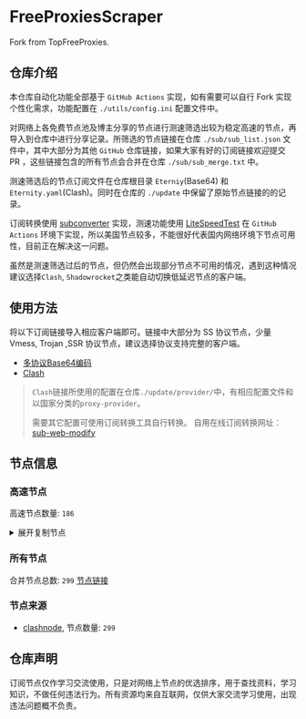 # FreeProxiesScraper

Fork from TopFreeProxies.

## 仓库介绍
本仓库自动化功能全部基于 `GitHub Actions` 实现，如有需要可以自行 Fork 实现个性化需求，功能配置在 `./utils/config.ini` 配置文件中。

对网络上各免费节点池及博主分享的节点进行测速筛选出较为稳定高速的节点，再导入到仓库中进行分享记录。所筛选的节点链接在仓库 `./sub/sub_list.json` 文件中，其中大部分为其他 `GitHub` 仓库链接，如果大家有好的订阅链接欢迎提交 PR ，这些链接包含的所有节点会合并在仓库 `./sub/sub_merge.txt` 中。

测速筛选后的节点订阅文件在仓库根目录 `Eterniy`(Base64) 和 `Eternity.yaml`(Clash)。同时在仓库的 `./update` 中保留了原始节点链接的的记录。

订阅转换使用 [subconverter](https://github.com/tindy2013/subconverter) 实现，测速功能使用 [LiteSpeedTest](https://github.com/xxf098/LiteSpeedTest) 在 `GitHub Actions` 环境下实现，所以美国节点较多，不能很好代表国内网络环境下节点可用性，目前正在解决这一问题。

虽然是测速筛选过后的节点，但仍然会出现部分节点不可用的情况，遇到这种情况建议选择`Clash`, `Shadowrocket`之类能自动切换低延迟节点的客户端。

## 使用方法
将以下订阅链接导入相应客户端即可。链接中大部分为 SS 协议节点，少量 Vmess, Trojan ,SSR 协议节点，建议选择协议支持完整的客户端。

- [多协议Base64编码](https://raw.githubusercontent.com/caijh/FreeProxiesScraper/master/Eternity)
- [Clash](https://raw.githubusercontent.com/caijh/FreeProxiesScraper/master/Eternity.yaml)

>`Clash`链接所使用的配置在仓库`./update/provider/`中，有相应配置文件和以国家分类的`proxy-provider`。
>
>需要其它配置可使用订阅转换工具自行转换。
>自用在线订阅转换网址：[sub-web-modify](https://sub.v1.mk/)

## 节点信息
### 高速节点
高速节点数量: `186`
<details>
  <summary>展开复制节点</summary>

    vmess://eyJ2IjoiMiIsInBzIjoiMDQtMDAwLUpQIiwiYWRkIjoianAtMS5hbmV3c3RhcnQuY3lvdSIsInBvcnQiOiI1MDYxIiwidHlwZSI6Im5vbmUiLCJpZCI6IjkwYTkzZGZlLTY1YjEtM2Q4OC05NWRjLTE0N2ZkOTQ3MzEyOSIsImFpZCI6IjAiLCJuZXQiOiJ3cyIsInBhdGgiOiIvIiwiaG9zdCI6ImpwLTEuYW5ld3N0YXJ0LmN5b3UiLCJ0bHMiOiJ0bHMifQ==
    vmess://eyJ2IjoiMiIsInBzIjoiMDQtMDAzLU5PV0hFUkUiLCJhZGQiOiJ1czYtMS5hbmV3c3RhcnQuY3lvdSIsInBvcnQiOiI1MDYxIiwidHlwZSI6Im5vbmUiLCJpZCI6IjkwYTkzZGZlLTY1YjEtM2Q4OC05NWRjLTE0N2ZkOTQ3MzEyOSIsImFpZCI6IjAiLCJuZXQiOiJ3cyIsInBhdGgiOiIvIiwiaG9zdCI6InVzNi0xLmFuZXdzdGFydC5jeW91IiwidGxzIjoidGxzIn0=
    vmess://eyJ2IjoiMiIsInBzIjoiMDQtMDA0LVJFTEFZIiwiYWRkIjoiczQuZGItbGluazAxLnRvcCIsInBvcnQiOiI4MCIsInR5cGUiOiJub25lIiwiaWQiOiIxYmNkMmMyOC1hNDA5LTMzYTktOWViOC1hM2NhYWQzN2U2MTkiLCJhaWQiOiIwIiwibmV0Ijoid3MiLCJwYXRoIjoiL2RhYmFpLmluMTA0LjE5LjE4OC4xNDMiLCJob3N0IjoiczQuZGItbGluazAxLnRvcCIsInRscyI6IiJ9
    vmess://eyJ2IjoiMiIsInBzIjoiMDQtMDA1LVJFTEFZIiwiYWRkIjoiczUuZGItbGluazAxLnRvcCIsInBvcnQiOiI4MDgwIiwidHlwZSI6Im5vbmUiLCJpZCI6IjFiY2QyYzI4LWE0MDktMzNhOS05ZWI4LWEzY2FhZDM3ZTYxOSIsImFpZCI6IjAiLCJuZXQiOiJ3cyIsInBhdGgiOiIvZGFiYWkuaW4xNzIuNjQuNS4xNzgiLCJob3N0IjoiczUuZGItbGluazAxLnRvcCIsInRscyI6IiJ9
    vmess://eyJ2IjoiMiIsInBzIjoiMDQtMDA2LVJFTEFZIiwiYWRkIjoiczIuZGItbGluazAxLnRvcCIsInBvcnQiOiIyMDg2IiwidHlwZSI6Im5vbmUiLCJpZCI6IjFiY2QyYzI4LWE0MDktMzNhOS05ZWI4LWEzY2FhZDM3ZTYxOSIsImFpZCI6IjAiLCJuZXQiOiJ3cyIsInBhdGgiOiIvZGFiYWkuaW4xNzIuNjcuODMuMTk4IiwiaG9zdCI6InMyLmRiLWxpbmswMS50b3AiLCJ0bHMiOiIifQ==
    vmess://eyJ2IjoiMiIsInBzIjoiMDQtMDA3LVJFTEFZIiwiYWRkIjoiczUuZGItbGluazAxLnRvcCIsInBvcnQiOiI4MCIsInR5cGUiOiJub25lIiwiaWQiOiIxYmNkMmMyOC1hNDA5LTMzYTktOWViOC1hM2NhYWQzN2U2MTkiLCJhaWQiOiIwIiwibmV0Ijoid3MiLCJwYXRoIjoiL2RhYmFpLmluMTA0LjE5LjE0OC4xNzUiLCJob3N0IjoiczUuZGItbGluazAxLnRvcCIsInRscyI6IiJ9
    vmess://eyJ2IjoiMiIsInBzIjoiMDQtMDA4LVJFTEFZIiwiYWRkIjoiczUuZGItbGluazAxLnRvcCIsInBvcnQiOiIyMDk1IiwidHlwZSI6Im5vbmUiLCJpZCI6IjFiY2QyYzI4LWE0MDktMzNhOS05ZWI4LWEzY2FhZDM3ZTYxOSIsImFpZCI6IjAiLCJuZXQiOiJ3cyIsInBhdGgiOiIvZGFiYWkuaW4xMDQuMjQuMzguOTYiLCJob3N0IjoiczUuZGItbGluazAxLnRvcCIsInRscyI6IiJ9
    vmess://eyJ2IjoiMiIsInBzIjoiMDQtMDA5LVJFTEFZIiwiYWRkIjoiczEuY24tZGIudG9wIiwicG9ydCI6Ijg4ODAiLCJ0eXBlIjoibm9uZSIsImlkIjoiMWJjZDJjMjgtYTQwOS0zM2E5LTllYjgtYTNjYWFkMzdlNjE5IiwiYWlkIjoiMCIsIm5ldCI6IndzIiwicGF0aCI6Ii9kYWJhaS5pbjE3Mi42NC42MS43NCIsImhvc3QiOiJzMS5jbi1kYi50b3AiLCJ0bHMiOiIifQ==
    trojan://5387fe6b-a5aa-346b-8518-090ffbc697e8@43.100.9.65:447?allowInsecure=1&sni=upos-hz-mirrorakam.akamaized.net#04-109-CN
    trojan://5387fe6b-a5aa-346b-8518-090ffbc697e8@183.236.51.154:56323?allowInsecure=1&sni=fastly.cdn.steampipe.steamcontent.com#04-110-CN
    trojan://5387fe6b-a5aa-346b-8518-090ffbc697e8@183.236.51.154:56432?allowInsecure=1&sni=steampipe-kr.akamaized.net#04-111-CN
    trojan://5387fe6b-a5aa-346b-8518-090ffbc697e8@47.245.40.60:28474?allowInsecure=1&sni=fastly.cdn.steampipe.steamcontent.com#04-112-JP
    trojan://5387fe6b-a5aa-346b-8518-090ffbc697e8@47.245.31.103:28467?allowInsecure=1&sni=edge.steam-dns.top.comcast.net#04-113-JP
    trojan://5387fe6b-a5aa-346b-8518-090ffbc697e8@103.136.185.28:451?allowInsecure=1&sni=cloudsync-prod.s3.amazonaws.com#04-114-US
    vmess://eyJ2IjoiMiIsInBzIjoiMDQtMTE1LUNOIiwiYWRkIjoiMTIubWFtYW1hamQuc2l0ZSIsInBvcnQiOiIyMzYxMiIsInR5cGUiOiJub25lIiwiaWQiOiI3MzBlY2JlNS01NDNmLTNmNmEtYmU3OS0xZDdlZTk2YTFlODQiLCJhaWQiOiIyIiwibmV0Ijoid3MiLCJwYXRoIjoiLyIsImhvc3QiOiIxMi5tYW1hbWFqZC5zaXRlIiwidGxzIjoiIn0=
    vmess://eyJ2IjoiMiIsInBzIjoiMDQtMTE2LUNOIiwiYWRkIjoiMTcubWFtYW1hamQuc2l0ZSIsInBvcnQiOiIyMzYxNyIsInR5cGUiOiJub25lIiwiaWQiOiI3MzBlY2JlNS01NDNmLTNmNmEtYmU3OS0xZDdlZTk2YTFlODQiLCJhaWQiOiIyIiwibmV0Ijoid3MiLCJwYXRoIjoiLyIsImhvc3QiOiIxNy5tYW1hbWFqZC5zaXRlIiwidGxzIjoiIn0=
    vmess://eyJ2IjoiMiIsInBzIjoiMDQtMTE3LUNOIiwiYWRkIjoiMTEubWFtYW1hamQuc2l0ZSIsInBvcnQiOiIyMzYxMSIsInR5cGUiOiJub25lIiwiaWQiOiI3MzBlY2JlNS01NDNmLTNmNmEtYmU3OS0xZDdlZTk2YTFlODQiLCJhaWQiOiIyIiwibmV0Ijoid3MiLCJwYXRoIjoiLyIsImhvc3QiOiIxMS5tYW1hbWFqZC5zaXRlIiwidGxzIjoiIn0=
    vmess://eyJ2IjoiMiIsInBzIjoiMDQtMTE4LUNOIiwiYWRkIjoiMTkubWFtYW1hamQuc2l0ZSIsInBvcnQiOiIyMzYxOSIsInR5cGUiOiJub25lIiwiaWQiOiI3MzBlY2JlNS01NDNmLTNmNmEtYmU3OS0xZDdlZTk2YTFlODQiLCJhaWQiOiIyIiwibmV0Ijoid3MiLCJwYXRoIjoiLyIsImhvc3QiOiIxOS5tYW1hbWFqZC5zaXRlIiwidGxzIjoiIn0=
    vmess://eyJ2IjoiMiIsInBzIjoiMDQtMTE5LUNOIiwiYWRkIjoiMTYubWFtYW1hamQuc2l0ZSIsInBvcnQiOiIyMzYxNiIsInR5cGUiOiJub25lIiwiaWQiOiI3MzBlY2JlNS01NDNmLTNmNmEtYmU3OS0xZDdlZTk2YTFlODQiLCJhaWQiOiIyIiwibmV0Ijoid3MiLCJwYXRoIjoiLyIsImhvc3QiOiIxNi5tYW1hbWFqZC5zaXRlIiwidGxzIjoiIn0=
    vmess://eyJ2IjoiMiIsInBzIjoiMDQtMTIwLUNOIiwiYWRkIjoiMTgubWFtYW1hamQuc2l0ZSIsInBvcnQiOiIyMzYxOCIsInR5cGUiOiJub25lIiwiaWQiOiI3MzBlY2JlNS01NDNmLTNmNmEtYmU3OS0xZDdlZTk2YTFlODQiLCJhaWQiOiIyIiwibmV0Ijoid3MiLCJwYXRoIjoiLyIsImhvc3QiOiIxOC5tYW1hbWFqZC5zaXRlIiwidGxzIjoiIn0=
    vmess://eyJ2IjoiMiIsInBzIjoiMDQtMTIxLUNOIiwiYWRkIjoiMTUubWFtYW1hamQuc2l0ZSIsInBvcnQiOiIyMzYxNSIsInR5cGUiOiJub25lIiwiaWQiOiI3MzBlY2JlNS01NDNmLTNmNmEtYmU3OS0xZDdlZTk2YTFlODQiLCJhaWQiOiIyIiwibmV0Ijoid3MiLCJwYXRoIjoiLyIsImhvc3QiOiIxNS5tYW1hbWFqZC5zaXRlIiwidGxzIjoiIn0=
    vmess://eyJ2IjoiMiIsInBzIjoiMDQtMTIyLUNOIiwiYWRkIjoiNS5tYW1hbWFqZC5zaXRlIiwicG9ydCI6IjIzNjA1IiwidHlwZSI6Im5vbmUiLCJpZCI6IjczMGVjYmU1LTU0M2YtM2Y2YS1iZTc5LTFkN2VlOTZhMWU4NCIsImFpZCI6IjIiLCJuZXQiOiJ3cyIsInBhdGgiOiIvIiwiaG9zdCI6IjUubWFtYW1hamQuc2l0ZSIsInRscyI6IiJ9
    vmess://eyJ2IjoiMiIsInBzIjoiMDQtMTIzLUNOIiwiYWRkIjoiMTMubWFtYW1hamQuc2l0ZSIsInBvcnQiOiIyMzYxMyIsInR5cGUiOiJub25lIiwiaWQiOiI3MzBlY2JlNS01NDNmLTNmNmEtYmU3OS0xZDdlZTk2YTFlODQiLCJhaWQiOiIyIiwibmV0Ijoid3MiLCJwYXRoIjoiLyIsImhvc3QiOiIxMy5tYW1hbWFqZC5zaXRlIiwidGxzIjoiIn0=
    vmess://eyJ2IjoiMiIsInBzIjoiMDQtMTI0LUNOIiwiYWRkIjoiMTQubWFtYW1hamQuc2l0ZSIsInBvcnQiOiIyMzYxNCIsInR5cGUiOiJub25lIiwiaWQiOiI3MzBlY2JlNS01NDNmLTNmNmEtYmU3OS0xZDdlZTk2YTFlODQiLCJhaWQiOiIyIiwibmV0Ijoid3MiLCJwYXRoIjoiLyIsImhvc3QiOiIxNC5tYW1hbWFqZC5zaXRlIiwidGxzIjoiIn0=
    vmess://eyJ2IjoiMiIsInBzIjoiMDctMTMxLUNOIiwiYWRkIjoiNDcuOTIuMTUyLjE2OSIsInBvcnQiOiI1MDAwMiIsInR5cGUiOiJub25lIiwiaWQiOiI0MTgwNDhhZi1hMjkzLTRiOTktOWIwYy05OGNhMzU4MGRkMjQiLCJhaWQiOiIwIiwibmV0Ijoid3MiLCJwYXRoIjoiLyIsImhvc3QiOiIiLCJ0bHMiOiIifQ==
    ss://YWVzLTEyOC1nY206Mzk0NmZmODgtMmQ1Yy00Y2I0LWIwNmItMzM3NWQ5MGE2YTZi@mdss-tw.04z3susick.download:12032#07-132-CN
    vmess://eyJ2IjoiMiIsInBzIjoiMDctMTMzLUNOIiwiYWRkIjoiMTEyLjEzMi4yMTUuMzQiLCJwb3J0IjoiNTAwMDciLCJ0eXBlIjoibm9uZSIsImlkIjoiNDE4MDQ4YWYtYTI5My00Yjk5LTliMGMtOThjYTM1ODBkZDI0IiwiYWlkIjoiMCIsIm5ldCI6IndzIiwicGF0aCI6Ii8iLCJob3N0IjoiIiwidGxzIjoiIn0=
    vmess://eyJ2IjoiMiIsInBzIjoiMDctMTM0LUNOIiwiYWRkIjoiMTEyLjEzMi4yMTUuMTIiLCJwb3J0IjoiNTAwMDIiLCJ0eXBlIjoibm9uZSIsImlkIjoiNDE4MDQ4YWYtYTI5My00Yjk5LTliMGMtOThjYTM1ODBkZDI0IiwiYWlkIjoiMCIsIm5ldCI6IndzIiwicGF0aCI6Ii8iLCJob3N0IjoiIiwidGxzIjoiIn0=
    vmess://eyJ2IjoiMiIsInBzIjoiMDctMTM1LUNOIiwiYWRkIjoiMTgzLjIzNi41MS4zNiIsInBvcnQiOiI1OTAwMyIsInR5cGUiOiJub25lIiwiaWQiOiI0MTgwNDhhZi1hMjkzLTRiOTktOWIwYy05OGNhMzU4MGRkMjQiLCJhaWQiOiIwIiwibmV0Ijoid3MiLCJwYXRoIjoiLyIsImhvc3QiOiIiLCJ0bHMiOiIifQ==
    vmess://eyJ2IjoiMiIsInBzIjoiMDctMTM2LUNOIiwiYWRkIjoiMTIwLjIxMC4yMDUuNTkiLCJwb3J0IjoiNTAwMDIiLCJ0eXBlIjoibm9uZSIsImlkIjoiNDE4MDQ4YWYtYTI5My00Yjk5LTliMGMtOThjYTM1ODBkZDI0IiwiYWlkIjoiNjQiLCJuZXQiOiJ3cyIsInBhdGgiOiIvIiwiaG9zdCI6IiIsInRscyI6IiJ9
    vmess://eyJ2IjoiMiIsInBzIjoiMDctMTM3LUNOIiwiYWRkIjoiMTAzLjU2LjYzLjE5IiwicG9ydCI6IjgwIiwidHlwZSI6Im5vbmUiLCJpZCI6IjJjMGMxMzFiLWZmMWMtNGI3Ni1hNGIxLWI2MjNjNjNiYmIzOSIsImFpZCI6IjAiLCJuZXQiOiJ3cyIsInBhdGgiOiIvIiwiaG9zdCI6IiIsInRscyI6IiJ9
    vmess://eyJ2IjoiMiIsInBzIjoiMDctMTM4LUNOIiwiYWRkIjoiNDcuMTA0LjE4Ni4xMzMiLCJwb3J0IjoiNTAwMDIiLCJ0eXBlIjoibm9uZSIsImlkIjoiNDE4MDQ4YWYtYTI5My00Yjk5LTliMGMtOThjYTM1ODBkZDI0IiwiYWlkIjoiNjQiLCJuZXQiOiJ3cyIsInBhdGgiOiIvIiwiaG9zdCI6IiIsInRscyI6IiJ9
    vmess://eyJ2IjoiMiIsInBzIjoiMDctMTM5LUNOIiwiYWRkIjoiMTIwLjE5OC43MS4yMTYiLCJwb3J0IjoiNDYxNTkiLCJ0eXBlIjoibm9uZSIsImlkIjoiNDE4MDQ4YWYtYTI5My00Yjk5LTliMGMtOThjYTM1ODBkZDI0IiwiYWlkIjoiMCIsIm5ldCI6IndzIiwicGF0aCI6Ii8iLCJob3N0IjoiIiwidGxzIjoiIn0=
    vmess://eyJ2IjoiMiIsInBzIjoiMDctMTQwLUNOIiwiYWRkIjoiMTgzLjIzNi41MS4zOCIsInBvcnQiOiIzNjUxOSIsInR5cGUiOiJub25lIiwiaWQiOiI0MTgwNDhhZi1hMjkzLTRiOTktOWIwYy05OGNhMzU4MGRkMjQiLCJhaWQiOiIwIiwibmV0Ijoid3MiLCJwYXRoIjoiLyIsImhvc3QiOiIiLCJ0bHMiOiIifQ==
    vmess://eyJ2IjoiMiIsInBzIjoiMDctMTQxLUNOIiwiYWRkIjoiMTgzLjIzNi41MS4zOCIsInBvcnQiOiI0MTAyNCIsInR5cGUiOiJub25lIiwiaWQiOiI0MTgwNDhhZi1hMjkzLTRiOTktOWIwYy05OGNhMzU4MGRkMjQiLCJhaWQiOiIwIiwibmV0Ijoid3MiLCJwYXRoIjoiLyIsImhvc3QiOiIiLCJ0bHMiOiIifQ==
    ssr://My5saW5rLWh1Yi5jbGljazo0MDIzOTphdXRoX2FlczEyOF9tZDU6cmM0LW1kNTpwbGFpbjpSVTVhTlRKTC8_Z3JvdXA9VTFOU1VISnZkbWxrWlhJJnJlbWFya3M9TURjdE1UUXlMVU5PJm9iZnNwYXJhbT1ZMlF5WWpZNU1qa3dNaTQyTmpBeVlqZzBOak0wTmpReE1EZzFNRFl1YldsamNtOXpiMlowTG1OdmJRJnByb3RvcGFyYW09T1RJNU1ESTZjRVpYUjA5Ug
    vmess://eyJ2IjoiMiIsInBzIjoiMDctMTQzLUNOIiwiYWRkIjoiZjY0MWJiYTgtc3VwdHMwLXN2cDl0Ny0xb2lqbS5jbS5wbGViYWkubmV0IiwicG9ydCI6IjE1MjI4IiwidHlwZSI6Im5vbmUiLCJpZCI6ImJmMTQwYmMwLTNmNjgtMTFlZS05NTNhLWYyM2M5MTY0Y2E1ZCIsImFpZCI6IjAiLCJuZXQiOiJ3cyIsInBhdGgiOiIvIiwiaG9zdCI6ImY2NDFiYmE4LXN1cHRzMC1zdnA5dDctMW9pam0uY20ucGxlYmFpLm5ldCIsInRscyI6IiJ9
    vmess://eyJ2IjoiMiIsInBzIjoiMDctMTQ0LUNOIiwiYWRkIjoiNjQ1MjNmM2Utc3VrdzAwLXN2eHJ0Mi02M2JwLmMudm9sY3ppamllLmNvbSIsInBvcnQiOiI0MTM4IiwidHlwZSI6Im5vbmUiLCJpZCI6IjkyYjJhM2Q0LWYzNTMtMTFlZi1iNzE0LWYyM2M5MzEzNmNiMyIsImFpZCI6IjAiLCJuZXQiOiJ3cyIsInBhdGgiOiIvIiwiaG9zdCI6IjY0NTIzZjNlLXN1a3cwMC1zdnhydDItNjNicC5jLnZvbGN6aWppZS5jb20iLCJ0bHMiOiIifQ==
    vmess://eyJ2IjoiMiIsInBzIjoiMDctMTQ1LUNOIiwiYWRkIjoicHB5LWJvYXJkdjIuMDJpanA0dW9zMS5kb3dubG9hZCIsInBvcnQiOiIyNjA5NCIsInR5cGUiOiJub25lIiwiaWQiOiJhYTE1Yjk3YS0yNGIxLTNhMzEtODI0YS1iYzUyZjVhMTViYWMiLCJhaWQiOiIwIiwibmV0Ijoid3MiLCJwYXRoIjoiLyIsImhvc3QiOiJwcHktYm9hcmR2Mi4wMmlqcDR1b3MxLmRvd25sb2FkIiwidGxzIjoiIn0=
    ss://YWVzLTEyOC1nY206Mzk0NmZmODgtMmQ1Yy00Y2I0LWIwNmItMzM3NWQ5MGE2YTZi@mdss-other.04z3susick.download:12045#07-146-CN
    ss://YWVzLTEyOC1nY206Mzk0NmZmODgtMmQ1Yy00Y2I0LWIwNmItMzM3NWQ5MGE2YTZi@mdss-other.04z3susick.download:12042#07-147-CN
    ss://Y2hhY2hhMjAtaWV0Zi1wb2x5MTMwNTpLNTA2b25aYXk4RVZKcHFSVjRXS1FW@91.217.10.60:1090#07-148-KZ
    vmess://eyJ2IjoiMiIsInBzIjoiMDctMTQ5LUNOIiwiYWRkIjoiMTEyLjY1LjkyLjIwIiwicG9ydCI6IjQ1Mjc0IiwidHlwZSI6Im5vbmUiLCJpZCI6IjNiYjdlODI2LTZiYzgtNDNlYy1hMjJiLWM2NWQ4ZjMwYzRlNSIsImFpZCI6IjAiLCJuZXQiOiJ3cyIsInBhdGgiOiIvIiwiaG9zdCI6IiIsInRscyI6IiJ9
    ss://Y2hhY2hhMjAtaWV0Zi1wb2x5MTMwNTpYd29IZnB2dWN6ekhPa09lYkdYaVVP@87.98.242.137:49551#07-151-DE
    vmess://eyJ2IjoiMiIsInBzIjoiMDctMTUyLVNHIiwiYWRkIjoiNjIuMTQ2LjIzMi4xNTIiLCJwb3J0IjoiMzMwNjQiLCJ0eXBlIjoibm9uZSIsImlkIjoiOTQyZDU2ZTQtY2Y3Mi00YTdhLWE4N2MtZjU1NWEyNzBkNzlhIiwiYWlkIjoiMCIsIm5ldCI6IndzIiwicGF0aCI6Ii8iLCJob3N0IjoiIiwidGxzIjoiIn0=
    vmess://eyJ2IjoiMiIsInBzIjoiMDctMTUzLUNOIiwiYWRkIjoiNjQ1MjNmM2Utc3VrdzAwLXN2eHJ0Mi02M2JwLmMudm9sY3ppamllLmNvbSIsInBvcnQiOiI0MTUxIiwidHlwZSI6Im5vbmUiLCJpZCI6IjkyYjJhM2Q0LWYzNTMtMTFlZi1iNzE0LWYyM2M5MzEzNmNiMyIsImFpZCI6IjAiLCJuZXQiOiJ3cyIsInBhdGgiOiIvIiwiaG9zdCI6IjY0NTIzZjNlLXN1a3cwMC1zdnhydDItNjNicC5jLnZvbGN6aWppZS5jb20iLCJ0bHMiOiIifQ==
    trojan://d9aa8760-4945-11f0-84b7-1239d0255272@fr1.test3.net:443?allowInsecure=1&sni=www.speedtest.net#07-154-FR
    vmess://eyJ2IjoiMiIsInBzIjoiMDctMTU1LUNOIiwiYWRkIjoiMTEyLjY1LjkyLjIwIiwicG9ydCI6IjQ1MjExIiwidHlwZSI6Im5vbmUiLCJpZCI6IjNiYjdlODI2LTZiYzgtNDNlYy1hMjJiLWM2NWQ4ZjMwYzRlNSIsImFpZCI6IjAiLCJuZXQiOiJ3cyIsInBhdGgiOiIvIiwiaG9zdCI6IiIsInRscyI6IiJ9
    vmess://eyJ2IjoiMiIsInBzIjoiMDctMTU2LUNOIiwiYWRkIjoicHB5LWJvYXJkdjIuMDJpanA0dW9zMS5kb3dubG9hZCIsInBvcnQiOiIyNjE1MyIsInR5cGUiOiJub25lIiwiaWQiOiJhYTE1Yjk3YS0yNGIxLTNhMzEtODI0YS1iYzUyZjVhMTViYWMiLCJhaWQiOiIwIiwibmV0Ijoid3MiLCJwYXRoIjoiLyIsImhvc3QiOiJwcHktYm9hcmR2Mi4wMmlqcDR1b3MxLmRvd25sb2FkIiwidGxzIjoiIn0=
    vmess://eyJ2IjoiMiIsInBzIjoiMDctMTU3LVJFTEFZIiwiYWRkIjoiMTcyLjY3LjE5OS4xMDQiLCJwb3J0IjoiODAiLCJ0eXBlIjoibm9uZSIsImlkIjoiMDNlOTI5MTAtMzRiMS00MjQ1LWFjNjMtMDRhODY1ZjQzY2Q1IiwiYWlkIjoiMCIsIm5ldCI6IndzIiwicGF0aCI6Ii9OakxYcnVjeFZJY3ZwSFBoSUpvbzJ3Y0U2USIsImhvc3QiOiIiLCJ0bHMiOiIifQ==
    vmess://eyJ2IjoiMiIsInBzIjoiMDctMTU4LUNOIiwiYWRkIjoidjI5LmhlZHVpYW4ubGluayIsInBvcnQiOiIzMDgyOSIsInR5cGUiOiJub25lIiwiaWQiOiJjYmIzZjg3Ny1kMWZiLTM0NGMtODdhOS1kMTUzYmZmZDU0ODQiLCJhaWQiOiIyIiwibmV0Ijoid3MiLCJwYXRoIjoiL29vb28iLCJob3N0IjoidjI5LmhlZHVpYW4ubGluayIsInRscyI6IiJ9
    vmess://eyJ2IjoiMiIsInBzIjoiMDctMTU5LVJVIiwiYWRkIjoiNDUuMTQ3LjIwMS4yMzEiLCJwb3J0IjoiMjAwNjIiLCJ0eXBlIjoibm9uZSIsImlkIjoiZTFkY2ExMzAtZDc0ZS00N2ZhLTgyZDYtNGMzNzczZTZmODEzIiwiYWlkIjoiMCIsIm5ldCI6IndzIiwicGF0aCI6Ii8iLCJob3N0IjoiIiwidGxzIjoiIn0=
    vmess://eyJ2IjoiMiIsInBzIjoiMDctMTYwLUNOIiwiYWRkIjoiMTExLjI2LjEwOS43OSIsInBvcnQiOiIzMDgyOCIsInR5cGUiOiJub25lIiwiaWQiOiJjYmIzZjg3Ny1kMWZiLTM0NGMtODdhOS1kMTUzYmZmZDU0ODQiLCJhaWQiOiIyIiwibmV0Ijoid3MiLCJwYXRoIjoiL29vb28iLCJob3N0IjoiIiwidGxzIjoiIn0=
    vmess://eyJ2IjoiMiIsInBzIjoiMDctMTYxLVJFTEFZIiwiYWRkIjoiMTQxLjEwMS4xMjEuMzQiLCJwb3J0IjoiODQ0MyIsInR5cGUiOiJub25lIiwiaWQiOiIzYmIzYzczMC1lMTA3LTQ5YzUtYTBiMi1iNTc2ZDFiMjZhNWUiLCJhaWQiOiIwIiwibmV0Ijoid3MiLCJwYXRoIjoiLyIsImhvc3QiOiIiLCJ0bHMiOiJ0bHMifQ==
    ss://YWVzLTEyOC1nY206Mzk0NmZmODgtMmQ1Yy00Y2I0LWIwNmItMzM3NWQ5MGE2YTZi@mdss-us.04z3susick.download:12027#07-162-CN
    trojan://d6b8011a-c725-435a-9fec-bf6d3530392c@194.53.53.249:2083?allowInsecure=1&ws=1&wspath=%2525252F#07-163-RELAY
    vmess://eyJ2IjoiMiIsInBzIjoiMDctMTY0LUZJIiwiYWRkIjoiMzcuMjcuMjEzLjk3IiwicG9ydCI6IjI0NzE1IiwidHlwZSI6Im5vbmUiLCJpZCI6IjAzZmUzZjIxLTE3N2YtNDQ4Yy1iNGNmLWI2YjkxNTU1NjNhNCIsImFpZCI6IjAiLCJuZXQiOiJ3cyIsInBhdGgiOiIvIiwiaG9zdCI6IiIsInRscyI6IiJ9
    vmess://eyJ2IjoiMiIsInBzIjoiMDctMTY1LUNOIiwiYWRkIjoidjM2LmhlZHVpYW4ubGluayIsInBvcnQiOiIzMDgzNiIsInR5cGUiOiJub25lIiwiaWQiOiJjYmIzZjg3Ny1kMWZiLTM0NGMtODdhOS1kMTUzYmZmZDU0ODQiLCJhaWQiOiIyIiwibmV0Ijoid3MiLCJwYXRoIjoiL29vb28iLCJob3N0IjoidjM2LmhlZHVpYW4ubGluayIsInRscyI6IiJ9
    trojan://5d59a6f0-48a1-11f0-94a7-1239d0255272@uk1.test3.net:443?allowInsecure=1#07-166-GB
    trojan://6c8f2de0-48a2-11f0-bdd4-1239d0255272@uk1.test3.net:443?allowInsecure=1#07-167-GB
    trojan://2543a880-48a1-11f0-8578-1239d0255272@uk1.test3.net:443?allowInsecure=1#07-168-GB
    trojan://970ec930-48a2-11f0-a318-1239d0255272@uk1.test3.net:443?allowInsecure=1#07-169-GB
    trojan://a7c7bbf0-48a1-11f0-b880-1239d0255272@uk1.test3.net:443?allowInsecure=1#07-170-GB
    trojan://34876650-48a2-11f0-8fd6-1239d0255272@51.38.65.155:443?allowInsecure=1&sni=uk1.test3.net#07-171-GB
    vmess://eyJ2IjoiMiIsInBzIjoiMDctMTcyLUNOIiwiYWRkIjoidjMwLmhlZHVpYW4ubGluayIsInBvcnQiOiIzMDgzMCIsInR5cGUiOiJub25lIiwiaWQiOiJjYmIzZjg3Ny1kMWZiLTM0NGMtODdhOS1kMTUzYmZmZDU0ODQiLCJhaWQiOiIyIiwibmV0Ijoid3MiLCJwYXRoIjoiL29vb28iLCJob3N0IjoidjMwLmhlZHVpYW4ubGluayIsInRscyI6IiJ9
    trojan://13253e6e-a1f7-4090-801f-a8dc2b083bef@104.21.78.206:2083?allowInsecure=1&ws=1&wspath=%2525252FtrxSsuyYmFFPA4woIq%2525252FNzguNDYuNTYuNDI%2525253D#07-173-RELAY
    trojan://13253e6e-a1f7-4090-801f-a8dc2b083bef@104.21.75.120:443?allowInsecure=1&ws=1&wspath=%2525252Ftr7PXHQRn4VPwGA2zY%2525252Fc2hpcmVuLnlhZW1pa28uZ2dmZi5uZXQ%2525253D#07-174-RELAY
    trojan://13253e6e-a1f7-4090-801f-a8dc2b083bef@104.21.95.229:2083?allowInsecure=1&ws=1&wspath=%2525252FtrYStgfIRQtOjkkxCQ%2525252FMTI5LjE1OS44NC43MQ%2525253D%2525253D#07-175-RELAY
    ss://Y2hhY2hhMjAtaWV0Zi1wb2x5MTMwNTp2MXZZM3F2ZzVUa2hLN2RGd2Y3ZlJJ@77.246.98.67:4343#07-176-NL
    ss://YWVzLTI1Ni1jZmI6ZjhmN2FDemNQS2JzRjhwMw@185.231.233.112:989#07-177-PT
    ss://YWVzLTI1Ni1jZmI6WG44aktkbURNMDBJZU8lIyQjZkpBTXRzRUFFVU9wSC9ZV1l0WXFERm5UMFNW@103.186.155.24:38388#07-178-VN
    ss://YWVzLTI1Ni1jZmI6WG44aktkbURNMDBJZU8lIyQjZkpBTXRzRUFFVU9wSC9ZV1l0WXFERm5UMFNW@103.186.155.19:38388#07-179-VN
    ss://YWVzLTI1Ni1jZmI6WG44aktkbURNMDBJZU8lIyQjZkpBTXRzRUFFVU9wSC9ZV1l0WXFERm5UMFNW@103.186.155.25:38388#07-180-VN
    ss://YWVzLTI1Ni1jZmI6WG44aktkbURNMDBJZU8lIyQjZkpBTXRzRUFFVU9wSC9ZV1l0WXFERm5UMFNW@103.186.154.27:38388#07-181-VN
    vmess://eyJ2IjoiMiIsInBzIjoiMDctMTgyLUNOIiwiYWRkIjoicHB5LWJvYXJkdjIuMDJpanA0dW9zMS5kb3dubG9hZCIsInBvcnQiOiIyNjEzOSIsInR5cGUiOiJub25lIiwiaWQiOiJhYTE1Yjk3YS0yNGIxLTNhMzEtODI0YS1iYzUyZjVhMTViYWMiLCJhaWQiOiIwIiwibmV0Ijoid3MiLCJwYXRoIjoiLyIsImhvc3QiOiJwcHktYm9hcmR2Mi4wMmlqcDR1b3MxLmRvd25sb2FkIiwidGxzIjoiIn0=
    ss://YWVzLTI1Ni1jZmI6cXdlclJFV1FAQA@221.150.109.89:11389#07-183-KR
    trojan://2b1ed981-6547-4094-998b-06a3323d6f6c@120.233.44.201:21118?allowInsecure=1&sni=k17.tudou211.com#07-185-CN
    vmess://eyJ2IjoiMiIsInBzIjoiMDgtMTg2LU5PV0hFUkUiLCJhZGQiOiJoYWEuZGFzaHVhaS5jeW91IiwicG9ydCI6IjQ1MDUyIiwidHlwZSI6Im5vbmUiLCJpZCI6IjgyNzQ2ODM2LTNiOGQtNDIxOC04ODllLTk2OWRlMDZkYzU1YSIsImFpZCI6IjAiLCJuZXQiOiJ3cyIsInBhdGgiOiIvIiwiaG9zdCI6ImhhYS5kYXNodWFpLmN5b3UiLCJ0bHMiOiIifQ==
    ss://Y2hhY2hhMjAtaWV0Zi1wb2x5MTMwNTo3NWE3Yjk4YS01ODEwLTQ2ZGItYTgwNC02YWQ3ZWM2YmViYWU@gz.pddwdf.store:48973#08-187-CN
    vmess://eyJ2IjoiMiIsInBzIjoiMDgtMTg4LUNOIiwiYWRkIjoieGRkLmRhc2h1YWkuY3lvdSIsInBvcnQiOiI0NTA2NSIsInR5cGUiOiJub25lIiwiaWQiOiI4Mjc0NjgzNi0zYjhkLTQyMTgtODg5ZS05NjlkZTA2ZGM1NWEiLCJhaWQiOiIwIiwibmV0Ijoid3MiLCJwYXRoIjoiLyIsImhvc3QiOiJ4ZGQuZGFzaHVhaS5jeW91IiwidGxzIjoiIn0=
    vmess://eyJ2IjoiMiIsInBzIjoiMDgtMTg5LUNOIiwiYWRkIjoieGRkLmRhc2h1YWkuY3lvdSIsInBvcnQiOiI0NTA1MyIsInR5cGUiOiJub25lIiwiaWQiOiI4Mjc0NjgzNi0zYjhkLTQyMTgtODg5ZS05NjlkZTA2ZGM1NWEiLCJhaWQiOiIwIiwibmV0Ijoid3MiLCJwYXRoIjoiLyIsImhvc3QiOiJ4ZGQuZGFzaHVhaS5jeW91IiwidGxzIjoiIn0=
    vmess://eyJ2IjoiMiIsInBzIjoiMDgtMTkwLU5PV0hFUkUiLCJhZGQiOiJoYWEuZGFzaHVhaS5jeW91IiwicG9ydCI6IjQ1MDcyIiwidHlwZSI6Im5vbmUiLCJpZCI6IjgyNzQ2ODM2LTNiOGQtNDIxOC04ODllLTk2OWRlMDZkYzU1YSIsImFpZCI6IjAiLCJuZXQiOiJ3cyIsInBhdGgiOiIvIiwiaG9zdCI6ImhhYS5kYXNodWFpLmN5b3UiLCJ0bHMiOiIifQ==
    ss://Y2hhY2hhMjAtaWV0Zi1wb2x5MTMwNTo3NWE3Yjk4YS01ODEwLTQ2ZGItYTgwNC02YWQ3ZWM2YmViYWU@gz.pddwdf.store:11270#08-191-CN
    vmess://eyJ2IjoiMiIsInBzIjoiMDgtMTkyLU5PV0hFUkUiLCJhZGQiOiJoYWEuZGFzaHVhaS5jeW91IiwicG9ydCI6IjQ1MDYyIiwidHlwZSI6Im5vbmUiLCJpZCI6IjgyNzQ2ODM2LTNiOGQtNDIxOC04ODllLTk2OWRlMDZkYzU1YSIsImFpZCI6IjAiLCJuZXQiOiJ3cyIsInBhdGgiOiIvIiwiaG9zdCI6ImhhYS5kYXNodWFpLmN5b3UiLCJ0bHMiOiIifQ==
    vmess://eyJ2IjoiMiIsInBzIjoiMDgtMTk0LUNOIiwiYWRkIjoieGRkLmRhc2h1YWkuY3lvdSIsInBvcnQiOiI0NTA1NyIsInR5cGUiOiJub25lIiwiaWQiOiI4Mjc0NjgzNi0zYjhkLTQyMTgtODg5ZS05NjlkZTA2ZGM1NWEiLCJhaWQiOiIwIiwibmV0Ijoid3MiLCJwYXRoIjoiLyIsImhvc3QiOiJ4ZGQuZGFzaHVhaS5jeW91IiwidGxzIjoiIn0=
    ss://Y2hhY2hhMjAtaWV0Zi1wb2x5MTMwNTo3NWE3Yjk4YS01ODEwLTQ2ZGItYTgwNC02YWQ3ZWM2YmViYWU@gz.pddwdf.store:58043#08-196-CN
    vmess://eyJ2IjoiMiIsInBzIjoiMDgtMTk4LUNOIiwiYWRkIjoieGRkLmRhc2h1YWkuY3lvdSIsInBvcnQiOiI0NTA2NyIsInR5cGUiOiJub25lIiwiaWQiOiI4Mjc0NjgzNi0zYjhkLTQyMTgtODg5ZS05NjlkZTA2ZGM1NWEiLCJhaWQiOiIwIiwibmV0Ijoid3MiLCJwYXRoIjoiLyIsImhvc3QiOiJ4ZGQuZGFzaHVhaS5jeW91IiwidGxzIjoiIn0=
    ss://Y2hhY2hhMjAtaWV0Zi1wb2x5MTMwNTo3NWE3Yjk4YS01ODEwLTQ2ZGItYTgwNC02YWQ3ZWM2YmViYWU@gz.pddwdf.store:47431#08-199-CN
    ss://Y2hhY2hhMjAtaWV0Zi1wb2x5MTMwNTo3NWE3Yjk4YS01ODEwLTQ2ZGItYTgwNC02YWQ3ZWM2YmViYWU@gz.pddwdf.store:11515#08-200-CN
    ss://Y2hhY2hhMjAtaWV0Zi1wb2x5MTMwNTo3NWE3Yjk4YS01ODEwLTQ2ZGItYTgwNC02YWQ3ZWM2YmViYWU@gz.pddwdf.store:42722#08-201-CN
    vmess://eyJ2IjoiMiIsInBzIjoiMDgtMjAyLVJVIiwiYWRkIjoiNDUuMTQ3LjIwMS4yMzEiLCJwb3J0IjoiMjMxMDMiLCJ0eXBlIjoibm9uZSIsImlkIjoiNzA4MTg3MGQtMTYyYy00NGFmLTkwZWMtMDc5ZmNjM2MzZTNiIiwiYWlkIjoiMCIsIm5ldCI6IndzIiwicGF0aCI6Ii8iLCJob3N0IjoiIiwidGxzIjoiIn0=
    vmess://eyJ2IjoiMiIsInBzIjoiMDgtMjAzLU5PV0hFUkUiLCJhZGQiOiJoYWEuZGFzaHVhaS5jeW91IiwicG9ydCI6IjQ1MDU4IiwidHlwZSI6Im5vbmUiLCJpZCI6IjgyNzQ2ODM2LTNiOGQtNDIxOC04ODllLTk2OWRlMDZkYzU1YSIsImFpZCI6IjAiLCJuZXQiOiJ3cyIsInBhdGgiOiIvIiwiaG9zdCI6ImhhYS5kYXNodWFpLmN5b3UiLCJ0bHMiOiIifQ==
    vmess://eyJ2IjoiMiIsInBzIjoiMDgtMjA1LVJVIiwiYWRkIjoiNDUuMTQ3LjIwMS4yMzEiLCJwb3J0IjoiMjAwNjMiLCJ0eXBlIjoibm9uZSIsImlkIjoiNzA4MTg3MGQtMTYyYy00NGFmLTkwZWMtMDc5ZmNjM2MzZTNiIiwiYWlkIjoiMCIsIm5ldCI6IndzIiwicGF0aCI6Ii8iLCJob3N0IjoiIiwidGxzIjoiIn0=
    ss://Y2hhY2hhMjAtaWV0Zi1wb2x5MTMwNTo3NWE3Yjk4YS01ODEwLTQ2ZGItYTgwNC02YWQ3ZWM2YmViYWU@gz.pddwdf.store:42980#08-206-CN
    vmess://eyJ2IjoiMiIsInBzIjoiMDgtMjA4LVJVIiwiYWRkIjoiNDUuMTQ3LjIwMS4yMzEiLCJwb3J0IjoiMjAwNjMiLCJ0eXBlIjoibm9uZSIsImlkIjoiYTdkMmQ3ZjMtN2EwMy00NjEzLWE1ZmUtNWZhNWJkNGY1MjE3IiwiYWlkIjoiMCIsIm5ldCI6IndzIiwicGF0aCI6Ii8iLCJob3N0IjoiIiwidGxzIjoiIn0=
    ss://Y2hhY2hhMjAtaWV0Zi1wb2x5MTMwNTo3NWE3Yjk4YS01ODEwLTQ2ZGItYTgwNC02YWQ3ZWM2YmViYWU@sh.pddwdf.store:38733#08-209-CN
    vmess://eyJ2IjoiMiIsInBzIjoiMDgtMjExLU5PV0hFUkUiLCJhZGQiOiJoYWEuZGFzaHVhaS5jeW91IiwicG9ydCI6IjQ1MDc4IiwidHlwZSI6Im5vbmUiLCJpZCI6IjgyNzQ2ODM2LTNiOGQtNDIxOC04ODllLTk2OWRlMDZkYzU1YSIsImFpZCI6IjAiLCJuZXQiOiJ3cyIsInBhdGgiOiIvIiwiaG9zdCI6ImhhYS5kYXNodWFpLmN5b3UiLCJ0bHMiOiIifQ==
    vmess://eyJ2IjoiMiIsInBzIjoiMDgtMjEyLVJVIiwiYWRkIjoiNDUuMTQ3LjIwMS4yMzEiLCJwb3J0IjoiMjMxMDMiLCJ0eXBlIjoibm9uZSIsImlkIjoiYTdkMmQ3ZjMtN2EwMy00NjEzLWE1ZmUtNWZhNWJkNGY1MjE3IiwiYWlkIjoiMCIsIm5ldCI6IndzIiwicGF0aCI6Ii8iLCJob3N0IjoiIiwidGxzIjoiIn0=
    vmess://eyJ2IjoiMiIsInBzIjoiMDgtMjEzLUNOIiwiYWRkIjoieGRkLmRhc2h1YWkuY3lvdSIsInBvcnQiOiI0NTA3MSIsInR5cGUiOiJub25lIiwiaWQiOiI4Mjc0NjgzNi0zYjhkLTQyMTgtODg5ZS05NjlkZTA2ZGM1NWEiLCJhaWQiOiIwIiwibmV0Ijoid3MiLCJwYXRoIjoiLyIsImhvc3QiOiJ4ZGQuZGFzaHVhaS5jeW91IiwidGxzIjoiIn0=
    ss://Y2hhY2hhMjAtaWV0Zi1wb2x5MTMwNTo3NWE3Yjk4YS01ODEwLTQ2ZGItYTgwNC02YWQ3ZWM2YmViYWU@gz.pddwdf.store:39367#08-215-CN
    ss://Y2hhY2hhMjAtaWV0Zi1wb2x5MTMwNTo3NWE3Yjk4YS01ODEwLTQ2ZGItYTgwNC02YWQ3ZWM2YmViYWU@gz.pddwdf.store:22455#08-216-CN
    ss://Y2hhY2hhMjAtaWV0Zi1wb2x5MTMwNTo3NWE3Yjk4YS01ODEwLTQ2ZGItYTgwNC02YWQ3ZWM2YmViYWU@gz.pddwdf.store:14941#08-217-CN
    ss://Y2hhY2hhMjAtaWV0Zi1wb2x5MTMwNTo3NWE3Yjk4YS01ODEwLTQ2ZGItYTgwNC02YWQ3ZWM2YmViYWU@gz.pddwdf.store:52461#08-219-CN
    ss://Y2hhY2hhMjAtaWV0Zi1wb2x5MTMwNTo3NWE3Yjk4YS01ODEwLTQ2ZGItYTgwNC02YWQ3ZWM2YmViYWU@gz.pddwdf.store:20692#08-220-CN
    vmess://eyJ2IjoiMiIsInBzIjoiMDgtMjIyLUNOIiwiYWRkIjoieGRkLmRhc2h1YWkuY3lvdSIsInBvcnQiOiI0NTA1NSIsInR5cGUiOiJub25lIiwiaWQiOiI4Mjc0NjgzNi0zYjhkLTQyMTgtODg5ZS05NjlkZTA2ZGM1NWEiLCJhaWQiOiIwIiwibmV0Ijoid3MiLCJwYXRoIjoiLyIsImhvc3QiOiJ4ZGQuZGFzaHVhaS5jeW91IiwidGxzIjoiIn0=
    vmess://eyJ2IjoiMiIsInBzIjoiMDgtMjI0LUNOIiwiYWRkIjoieGRkLmRhc2h1YWkuY3lvdSIsInBvcnQiOiI0NTA2MSIsInR5cGUiOiJub25lIiwiaWQiOiI4Mjc0NjgzNi0zYjhkLTQyMTgtODg5ZS05NjlkZTA2ZGM1NWEiLCJhaWQiOiIwIiwibmV0Ijoid3MiLCJwYXRoIjoiLyIsImhvc3QiOiJ4ZGQuZGFzaHVhaS5jeW91IiwidGxzIjoiIn0=
    ss://Y2hhY2hhMjAtaWV0Zi1wb2x5MTMwNTo3NWE3Yjk4YS01ODEwLTQ2ZGItYTgwNC02YWQ3ZWM2YmViYWU@gz.pddwdf.store:36086#08-225-CN
    vmess://eyJ2IjoiMiIsInBzIjoiMDgtMjI5LUNOIiwiYWRkIjoieGRkLmRhc2h1YWkuY3lvdSIsInBvcnQiOiI0NTA2MyIsInR5cGUiOiJub25lIiwiaWQiOiI4Mjc0NjgzNi0zYjhkLTQyMTgtODg5ZS05NjlkZTA2ZGM1NWEiLCJhaWQiOiIwIiwibmV0Ijoid3MiLCJwYXRoIjoiLyIsImhvc3QiOiJ4ZGQuZGFzaHVhaS5jeW91IiwidGxzIjoiIn0=
    ss://Y2hhY2hhMjAtaWV0Zi1wb2x5MTMwNTo3NWE3Yjk4YS01ODEwLTQ2ZGItYTgwNC02YWQ3ZWM2YmViYWU@gz.pddwdf.store:50921#08-231-CN
    vmess://eyJ2IjoiMiIsInBzIjoiMDgtMjMyLU5PV0hFUkUiLCJhZGQiOiJoYWEuZGFzaHVhaS5jeW91IiwicG9ydCI6IjQ1MDU2IiwidHlwZSI6Im5vbmUiLCJpZCI6IjgyNzQ2ODM2LTNiOGQtNDIxOC04ODllLTk2OWRlMDZkYzU1YSIsImFpZCI6IjAiLCJuZXQiOiJ3cyIsInBhdGgiOiIvIiwiaG9zdCI6ImhhYS5kYXNodWFpLmN5b3UiLCJ0bHMiOiIifQ==
    ss://Y2hhY2hhMjAtaWV0Zi1wb2x5MTMwNTo3NWE3Yjk4YS01ODEwLTQ2ZGItYTgwNC02YWQ3ZWM2YmViYWU@gz.pddwdf.store:44105#08-233-CN
    vmess://eyJ2IjoiMiIsInBzIjoiMDgtMjM1LUNOIiwiYWRkIjoieGRkLmRhc2h1YWkuY3lvdSIsInBvcnQiOiI0NTA1OSIsInR5cGUiOiJub25lIiwiaWQiOiI4Mjc0NjgzNi0zYjhkLTQyMTgtODg5ZS05NjlkZTA2ZGM1NWEiLCJhaWQiOiIwIiwibmV0Ijoid3MiLCJwYXRoIjoiLyIsImhvc3QiOiJ4ZGQuZGFzaHVhaS5jeW91IiwidGxzIjoiIn0=
    ss://Y2hhY2hhMjAtaWV0Zi1wb2x5MTMwNTo3NWE3Yjk4YS01ODEwLTQ2ZGItYTgwNC02YWQ3ZWM2YmViYWU@gz.pddwdf.store:18006#08-236-CN
    vmess://eyJ2IjoiMiIsInBzIjoiMDgtMjM3LU5PV0hFUkUiLCJhZGQiOiJoYWEuZGFzaHVhaS5jeW91IiwicG9ydCI6IjQ1MDc2IiwidHlwZSI6Im5vbmUiLCJpZCI6IjgyNzQ2ODM2LTNiOGQtNDIxOC04ODllLTk2OWRlMDZkYzU1YSIsImFpZCI6IjAiLCJuZXQiOiJ3cyIsInBhdGgiOiIvIiwiaG9zdCI6ImhhYS5kYXNodWFpLmN5b3UiLCJ0bHMiOiIifQ==
    ss://Y2hhY2hhMjAtaWV0Zi1wb2x5MTMwNTo3NWE3Yjk4YS01ODEwLTQ2ZGItYTgwNC02YWQ3ZWM2YmViYWU@gz.pddwdf.store:49831#08-239-CN
    ss://Y2hhY2hhMjAtaWV0Zi1wb2x5MTMwNTo3NWE3Yjk4YS01ODEwLTQ2ZGItYTgwNC02YWQ3ZWM2YmViYWU@gz.pddwdf.store:33476#08-241-CN
    ss://Y2hhY2hhMjAtaWV0Zi1wb2x5MTMwNTo3NWE3Yjk4YS01ODEwLTQ2ZGItYTgwNC02YWQ3ZWM2YmViYWU@gz.pddwdf.store:22327#08-242-CN
    ss://Y2hhY2hhMjAtaWV0Zi1wb2x5MTMwNTo3NWE3Yjk4YS01ODEwLTQ2ZGItYTgwNC02YWQ3ZWM2YmViYWU@gz.pddwdf.store:51881#08-243-CN
    ss://Y2hhY2hhMjAtaWV0Zi1wb2x5MTMwNTo3NWE3Yjk4YS01ODEwLTQ2ZGItYTgwNC02YWQ3ZWM2YmViYWU@gz.pddwdf.store:25916#08-244-CN
    ss://Y2hhY2hhMjAtaWV0Zi1wb2x5MTMwNTo3NWE3Yjk4YS01ODEwLTQ2ZGItYTgwNC02YWQ3ZWM2YmViYWU@gz.pddwdf.store:33143#08-252-CN
    ss://Y2hhY2hhMjAtaWV0Zi1wb2x5MTMwNTo3NWE3Yjk4YS01ODEwLTQ2ZGItYTgwNC02YWQ3ZWM2YmViYWU@sh.pddwdf.store:31032#08-254-CN
    vmess://eyJ2IjoiMiIsInBzIjoiMDgtMjU3LUNOIiwiYWRkIjoieGRkLmRhc2h1YWkuY3lvdSIsInBvcnQiOiI0NTA1MSIsInR5cGUiOiJub25lIiwiaWQiOiI4Mjc0NjgzNi0zYjhkLTQyMTgtODg5ZS05NjlkZTA2ZGM1NWEiLCJhaWQiOiIwIiwibmV0Ijoid3MiLCJwYXRoIjoiLyIsImhvc3QiOiJ4ZGQuZGFzaHVhaS5jeW91IiwidGxzIjoiIn0=
    ss://Y2hhY2hhMjAtaWV0Zi1wb2x5MTMwNTo3NWE3Yjk4YS01ODEwLTQ2ZGItYTgwNC02YWQ3ZWM2YmViYWU@gz.pddwdf.store:44081#08-258-CN
    ss://Y2hhY2hhMjAtaWV0Zi1wb2x5MTMwNTo3NWE3Yjk4YS01ODEwLTQ2ZGItYTgwNC02YWQ3ZWM2YmViYWU@gz.pddwdf.store:50971#08-259-CN
    vmess://eyJ2IjoiMiIsInBzIjoiMDgtMjYwLUhLIiwiYWRkIjoieGcuZGFzaHVhaS5jeW91IiwicG9ydCI6IjE5OTAxIiwidHlwZSI6Im5vbmUiLCJpZCI6IjgyNzQ2ODM2LTNiOGQtNDIxOC04ODllLTk2OWRlMDZkYzU1YSIsImFpZCI6IjAiLCJuZXQiOiJ3cyIsInBhdGgiOiIvIiwiaG9zdCI6InhnLmRhc2h1YWkuY3lvdSIsInRscyI6IiJ9
    vmess://eyJ2IjoiMiIsInBzIjoiMDgtMjYyLUNOIiwiYWRkIjoieGRkLmRhc2h1YWkuY3lvdSIsInBvcnQiOiI0NTA3NSIsInR5cGUiOiJub25lIiwiaWQiOiI4Mjc0NjgzNi0zYjhkLTQyMTgtODg5ZS05NjlkZTA2ZGM1NWEiLCJhaWQiOiIwIiwibmV0Ijoid3MiLCJwYXRoIjoiLyIsImhvc3QiOiJ4ZGQuZGFzaHVhaS5jeW91IiwidGxzIjoiIn0=
    ss://Y2hhY2hhMjAtaWV0Zi1wb2x5MTMwNTo3NWE3Yjk4YS01ODEwLTQ2ZGItYTgwNC02YWQ3ZWM2YmViYWU@gz.pddwdf.store:43611#08-263-CN
    ss://Y2hhY2hhMjAtaWV0Zi1wb2x5MTMwNTo3NWE3Yjk4YS01ODEwLTQ2ZGItYTgwNC02YWQ3ZWM2YmViYWU@gz.pddwdf.store:15783#08-264-CN
    ss://Y2hhY2hhMjAtaWV0Zi1wb2x5MTMwNTo3NWE3Yjk4YS01ODEwLTQ2ZGItYTgwNC02YWQ3ZWM2YmViYWU@gz.pddwdf.store:46253#08-265-CN
    ss://Y2hhY2hhMjAtaWV0Zi1wb2x5MTMwNTo3NWE3Yjk4YS01ODEwLTQ2ZGItYTgwNC02YWQ3ZWM2YmViYWU@gz.pddwdf.store:14193#08-267-CN
    vmess://eyJ2IjoiMiIsInBzIjoiMDgtMjY4LVJVIiwiYWRkIjoiNDUuMTQ3LjIwMS4yMzEiLCJwb3J0IjoiMjAwNjMiLCJ0eXBlIjoibm9uZSIsImlkIjoiODcyZmQ0NmQtNzQ5Ni00NGYzLWEzNDItNDMwZTA3MzQ1YjM5IiwiYWlkIjoiMCIsIm5ldCI6IndzIiwicGF0aCI6Ii8iLCJob3N0IjoiIiwidGxzIjoiIn0=
    ss://Y2hhY2hhMjAtaWV0Zi1wb2x5MTMwNTo3NWE3Yjk4YS01ODEwLTQ2ZGItYTgwNC02YWQ3ZWM2YmViYWU@gz.pddwdf.store:28485#08-271-CN
    vmess://eyJ2IjoiMiIsInBzIjoiMDgtMjcyLU5PV0hFUkUiLCJhZGQiOiJoYWEuZGFzaHVhaS5jeW91IiwicG9ydCI6IjQ1MDc0IiwidHlwZSI6Im5vbmUiLCJpZCI6IjgyNzQ2ODM2LTNiOGQtNDIxOC04ODllLTk2OWRlMDZkYzU1YSIsImFpZCI6IjAiLCJuZXQiOiJ3cyIsInBhdGgiOiIvIiwiaG9zdCI6ImhhYS5kYXNodWFpLmN5b3UiLCJ0bHMiOiIifQ==
    vmess://eyJ2IjoiMiIsInBzIjoiMDgtMjczLUNOIiwiYWRkIjoieGRkLmRhc2h1YWkuY3lvdSIsInBvcnQiOiI0NTA3MyIsInR5cGUiOiJub25lIiwiaWQiOiI4Mjc0NjgzNi0zYjhkLTQyMTgtODg5ZS05NjlkZTA2ZGM1NWEiLCJhaWQiOiIwIiwibmV0Ijoid3MiLCJwYXRoIjoiLyIsImhvc3QiOiJ4ZGQuZGFzaHVhaS5jeW91IiwidGxzIjoiIn0=
    vmess://eyJ2IjoiMiIsInBzIjoiMDgtMjc0LUNOIiwiYWRkIjoieGRkLmRhc2h1YWkuY3lvdSIsInBvcnQiOiI0NTA3NyIsInR5cGUiOiJub25lIiwiaWQiOiI4Mjc0NjgzNi0zYjhkLTQyMTgtODg5ZS05NjlkZTA2ZGM1NWEiLCJhaWQiOiIwIiwibmV0Ijoid3MiLCJwYXRoIjoiLyIsImhvc3QiOiJ4ZGQuZGFzaHVhaS5jeW91IiwidGxzIjoiIn0=
    vmess://eyJ2IjoiMiIsInBzIjoiMDgtMjc1LVJVIiwiYWRkIjoiNDUuMTQ3LjIwMS4yMzEiLCJwb3J0IjoiMjMxMDMiLCJ0eXBlIjoibm9uZSIsImlkIjoiODcyZmQ0NmQtNzQ5Ni00NGYzLWEzNDItNDMwZTA3MzQ1YjM5IiwiYWlkIjoiMCIsIm5ldCI6IndzIiwicGF0aCI6Ii8iLCJob3N0IjoiIiwidGxzIjoiIn0=
    ss://Y2hhY2hhMjAtaWV0Zi1wb2x5MTMwNTo3NWE3Yjk4YS01ODEwLTQ2ZGItYTgwNC02YWQ3ZWM2YmViYWU@sh.pddwdf.store:39707#08-277-CN
    ss://Y2hhY2hhMjAtaWV0Zi1wb2x5MTMwNTo3NWE3Yjk4YS01ODEwLTQ2ZGItYTgwNC02YWQ3ZWM2YmViYWU@gz.pddwdf.store:33227#08-278-CN
    ss://Y2hhY2hhMjAtaWV0Zi1wb2x5MTMwNTo3NWE3Yjk4YS01ODEwLTQ2ZGItYTgwNC02YWQ3ZWM2YmViYWU@gz.pddwdf.store:14867#08-279-CN
    vmess://eyJ2IjoiMiIsInBzIjoiMDgtMjgzLU5PV0hFUkUiLCJhZGQiOiJoYWEuZGFzaHVhaS5jeW91IiwicG9ydCI6IjQ1MDYwIiwidHlwZSI6Im5vbmUiLCJpZCI6IjgyNzQ2ODM2LTNiOGQtNDIxOC04ODllLTk2OWRlMDZkYzU1YSIsImFpZCI6IjAiLCJuZXQiOiJ3cyIsInBhdGgiOiIvIiwiaG9zdCI6ImhhYS5kYXNodWFpLmN5b3UiLCJ0bHMiOiIifQ==
    vmess://eyJ2IjoiMiIsInBzIjoiMDgtMjg0LU5PV0hFUkUiLCJhZGQiOiJoYWEuZGFzaHVhaS5jeW91IiwicG9ydCI6IjQ1MDY0IiwidHlwZSI6Im5vbmUiLCJpZCI6IjgyNzQ2ODM2LTNiOGQtNDIxOC04ODllLTk2OWRlMDZkYzU1YSIsImFpZCI6IjAiLCJuZXQiOiJ3cyIsInBhdGgiOiIvIiwiaG9zdCI6ImhhYS5kYXNodWFpLmN5b3UiLCJ0bHMiOiIifQ==
    vmess://eyJ2IjoiMiIsInBzIjoiMDgtMjg1LU5PV0hFUkUiLCJhZGQiOiJoYWEuZGFzaHVhaS5jeW91IiwicG9ydCI6IjQ1MDU0IiwidHlwZSI6Im5vbmUiLCJpZCI6IjgyNzQ2ODM2LTNiOGQtNDIxOC04ODllLTk2OWRlMDZkYzU1YSIsImFpZCI6IjAiLCJuZXQiOiJ3cyIsInBhdGgiOiIvIiwiaG9zdCI6ImhhYS5kYXNodWFpLmN5b3UiLCJ0bHMiOiIifQ==
    ss://Y2hhY2hhMjAtaWV0Zi1wb2x5MTMwNTo3NWE3Yjk4YS01ODEwLTQ2ZGItYTgwNC02YWQ3ZWM2YmViYWU@gz.pddwdf.store:11315#08-288-CN
    ss://Y2hhY2hhMjAtaWV0Zi1wb2x5MTMwNTo3NWE3Yjk4YS01ODEwLTQ2ZGItYTgwNC02YWQ3ZWM2YmViYWU@gz.pddwdf.store:53177#08-289-CN
    ss://Y2hhY2hhMjAtaWV0Zi1wb2x5MTMwNTo3NWE3Yjk4YS01ODEwLTQ2ZGItYTgwNC02YWQ3ZWM2YmViYWU@gz.pddwdf.store:39723#08-291-CN
    vmess://eyJ2IjoiMiIsInBzIjoiMDgtMjkzLU5PV0hFUkUiLCJhZGQiOiJoYWEuZGFzaHVhaS5jeW91IiwicG9ydCI6IjQ1MDY2IiwidHlwZSI6Im5vbmUiLCJpZCI6IjgyNzQ2ODM2LTNiOGQtNDIxOC04ODllLTk2OWRlMDZkYzU1YSIsImFpZCI6IjAiLCJuZXQiOiJ3cyIsInBhdGgiOiIvIiwiaG9zdCI6ImhhYS5kYXNodWFpLmN5b3UiLCJ0bHMiOiIifQ==
    ss://Y2hhY2hhMjAtaWV0Zi1wb2x5MTMwNTo3NWE3Yjk4YS01ODEwLTQ2ZGItYTgwNC02YWQ3ZWM2YmViYWU@gz.pddwdf.store:36137#08-296-CN
    ss://YWVzLTI1Ni1nY206ZHd6MUd0Rjc@112.54.160.36:30232#09-298-CN
    vmess://eyJ2IjoiMiIsInBzIjoiMDktMjk5LUNOIiwiYWRkIjoiMTIwLjIzMi4xNTMuNDAiLCJwb3J0IjoiNTAxNTIiLCJ0eXBlIjoibm9uZSIsImlkIjoiNDE4MDQ4YWYtYTI5My00Yjk5LTliMGMtOThjYTM1ODBkZDI0IiwiYWlkIjoiMCIsIm5ldCI6IndzIiwicGF0aCI6Ii8iLCJob3N0IjoiIiwidGxzIjoiIn0=
    ss://YWVzLTI1Ni1jZmI6ZjhmN2FDemNQS2JzRjhwMw@185.153.197.5:989#09-302-MD
    ss://YWVzLTI1Ni1nY206ZHd6MUd0Rjc@120.232.220.156:20406#10-320-CN
    trojan://4b33b482-25bc-49e4-b866-878c914d945a@104.21.7.147:443?allowInsecure=1&sni=44444444.HuanGShANG.DPDNs.oRG&ws=1&wspath=%2525252FkzefUfBUzMsQY6zyyQCjn8kmnN0ehd#10-321-RELAY
    vmess://eyJ2IjoiMiIsInBzIjoiMTAtMzIyLVJFTEFZIiwiYWRkIjoiMTA0LjIxLjExMi4xIiwicG9ydCI6Ijg0NDMiLCJ0eXBlIjoibm9uZSIsImlkIjoiZjEwNTk4ZTItYzYwNi00OTQ1LWJmZGUtZTU3MzA3NTZhMmRkIiwiYWlkIjoiMCIsIm5ldCI6IndzIiwicGF0aCI6Ii8iLCJob3N0IjoiIiwidGxzIjoiIn0=
    trojan://2b1ed981-6547-4094-998b-06a3323d6f6c@120.233.44.201:21179?allowInsecure=1&sni=k30.tudou211.com#10-323-CN
    ss://Y2hhY2hhMjAtaWV0Zi1wb2x5MTMwNTpmOGY3YUN6Y1BLYnNGOHAz@223.165.4.173:990#10-324-TW
    ssr://eTY2LmZmZC5tdDU4ODgudG9wOjQxMTE0OmF1dGhfY2hhaW5fYTpub25lOnBsYWluOmJXRnVkRzkxZVhWdU9EZzQvP2dyb3VwPVUxTlNVSEp2ZG1sa1pYSSZyZW1hcmtzPU1UTXRNekk0TFVwUSZvYmZzcGFyYW09WTJKalpHTTRNVGs0TG0xcFkzSnZjMjltZEM1amIyMCZwcm90b3BhcmFtPU9ERTVPRHBEYzBwME9FSkNja3RHVDFOeWFuWXk
    ss://YWVzLTI1Ni1jZmI6ZjhmN2FDemNQS2JzRjhwMw@103.163.218.2:989#13-334-VN
    vmess://eyJ2IjoiMiIsInBzIjoiMTMtMzM1LUNOIiwiYWRkIjoiMTIwLjE5OC43MS4yMTYiLCJwb3J0IjoiNTkwODIiLCJ0eXBlIjoibm9uZSIsImlkIjoiNDE4MDQ4YWYtYTI5My00Yjk5LTliMGMtOThjYTM1ODBkZDI0IiwiYWlkIjoiMCIsIm5ldCI6IndzIiwicGF0aCI6Ii8iLCJob3N0IjoiIiwidGxzIjoiIn0=
    ssr://YWllcS5tdC5tdDU4ODgudG9wOjQ0MDAzOmF1dGhfY2hhaW5fYTpub25lOnBsYWluOmJXRnVkRzkxZVhWdU9EZzQvP2dyb3VwPVUxTlNVSEp2ZG1sa1pYSSZyZW1hcmtzPU1UTXRNek0yTFVwUSZvYmZzcGFyYW09WTJKalpHTTRNVGs0TG0xcFkzSnZjMjltZEM1amIyMCZwcm90b3BhcmFtPU9ERTVPRHBEYzBwME9FSkNja3RHVDFOeWFuWXk
    ss://MjAyMi1ibGFrZTMtYWVzLTEyOC1nY206ZGkzWURWdXBTQ3NYU2UyTmJZbHc1QT09@183.240.180.48:58436#13-338-CN
    trojan://288124da-0d68-42f4-9f48-70dc4dcc55a6@rrffghyu.859886.xyz:443?allowInsecure=1&sni=RrFFGHYu.859886.xYz#13-339-RELAY
    ss://YWVzLTI1Ni1nY206ZTIyYjg5YWUtNjk5Ni00ODI0LWFjMzEtNjEwYWM3MzQ5ZTZh@zf2.10101251.xyz:54831#13-340-CN
    ss://YWVzLTI1Ni1jZmI6ZjhmN2FDemNQS2JzRjhwMw@192.71.249.108:989#14-344-BE
    ss://YWVzLTI1Ni1jZmI6WG44aktkbURNMDBJZU8lIyQjZkpBTXRzRUFFVU9wSC9ZV1l0WXFERm5UMFNW@103.186.154.19:38388#14-345-VN
    vmess://eyJ2IjoiMiIsInBzIjoiMTQtMzUwLUNOIiwiYWRkIjoidjkuaGVkdWlhbi5saW5rIiwicG9ydCI6IjMwODA5IiwidHlwZSI6Im5vbmUiLCJpZCI6ImNiYjNmODc3LWQxZmItMzQ0Yy04N2E5LWQxNTNiZmZkNTQ4NCIsImFpZCI6IjIiLCJuZXQiOiJ3cyIsInBhdGgiOiIvb29vbyIsImhvc3QiOiJ2OS5oZWR1aWFuLmxpbmsiLCJ0bHMiOiIifQ==
    vmess://eyJ2IjoiMiIsInBzIjoiMTQtMzUzLVJFTEFZIiwiYWRkIjoid3d3LmhkbW9saS5jb20iLCJwb3J0IjoiODAiLCJ0eXBlIjoibm9uZSIsImlkIjoiMmYzOGY4NDgtYTg5OS00Yzg3LTk4MDctMjA3YTQxNjE1ZTNjIiwiYWlkIjoiMCIsIm5ldCI6IndzIiwicGF0aCI6Ii9yb25nc2V2ZW4/ZWQ9MjA0OCIsImhvc3QiOiJ3d3cuaGRtb2xpLmNvbSIsInRscyI6IiJ9
    ss://Y2hhY2hhMjAtaWV0Zi1wb2x5MTMwNTphNThmYTYyYjQ5NDRkZGJm@216.173.70.187:57456#23-354-LV
    ss://Y2hhY2hhMjAtaWV0Zi1wb2x5MTMwNTpEUjFRTjlwbVhJY2NmQmZDVUpTeURs@ams.telegavpn.org:19057#23-355-NL
    ss://Y2hhY2hhMjAtaWV0Zi1wb2x5MTMwNTpxc2NhdkY1VXZpSUwtOFYtRTRyYUJB@85.90.208.235:2222#23-358-GB
    ss://Y2hhY2hhMjAtaWV0Zi1wb2x5MTMwNTpSaVB1S0pKbDE4Wmd2THBUald4QndTZktpUGt0OWd6Rkt5eEdDWThlSHRPY0RiMlg@5.189.201.250:31348#23-361-RU
    ss://Y2hhY2hhMjAtaWV0Zi1wb2x5MTMwNTpvWklvQTY5UTh5aGNRVjhrYTNQYTNB@45.87.175.69:8080#23-362-LT
    ss://Y2hhY2hhMjAtaWV0Zi1wb2x5MTMwNTpxc2NhdkY1VXZpSUwtOFYtRTRyYUJB@83.217.9.128:2222#23-366-TR
    ss://Y2hhY2hhMjAtaWV0Zi1wb2x5MTMwNTpvWklvQTY5UTh5aGNRVjhrYTNQYTNB@193.29.139.132:8080#23-370-NL
    ss://YWVzLTI1Ni1jZmI6ZjhmN2FDemNQS2JzRjhwMw@192.36.27.94:989#23-371-DK
    ss://Y2hhY2hhMjAtaWV0Zi1wb2x5MTMwNTpZMWhqaVVtU2d1Y2d6WVlKMFd0cXdX@77.246.102.112:60117#23-373-NL
    ss://Y2hhY2hhMjAtaWV0Zi1wb2x5MTMwNTpVMlpyOVQ3dnpsQzhzYURaVmJNcUMx@80.71.157.175:38211#23-376-DE
    trojan://6040a753-e35b-4384-8713-96f3c639b621@104.21.21.226:443?allowInsecure=1&sni=uK803.890689.Xyz#23-377-RELAY
    ss://Y2hhY2hhMjAtaWV0Zi1wb2x5MTMwNTpjNDA2NDFjMWY4OWU3YWNi@62.133.63.212:57456#23-378-TR
    ss://Y2hhY2hhMjAtaWV0Zi1wb2x5MTMwNTpxc2NhdkY1VXZpSUwtOFYtRTRyYUJB@85.90.208.34:2222#23-383-GB
    ss://Y2hhY2hhMjAtaWV0Zi1wb2x5MTMwNTpxc2NhdkY1VXZpSUwtOFYtRTRyYUJB@38.244.136.250:2222#23-389-FI
    ss://Y2hhY2hhMjAtaWV0Zi1wb2x5MTMwNTpOazlhc2dsRHpIemprdFZ6VGt2aGFB@160.19.78.75:443#23-390-VN
    ss://Y2hhY2hhMjAtaWV0Zi1wb2x5MTMwNTp3WkVZckIyNWVMcGlMaEIyN3U3Y3VMRG9STDZqaFpNZkN4cnNyTXZPeGNTMkVNR2J2V2lKZEsyaXRpV1VIQVE9@45.43.137.114:443#23-392-PL
    vmess://eyJ2IjoiMiIsInBzIjoiMjMtNDA3LU5MIiwiYWRkIjoic3RvcmUudGVsZS1zaG9wLXRvby5zdHVkaW8iLCJwb3J0IjoiMzMxNTciLCJ0eXBlIjoibm9uZSIsImlkIjoiMDdlMDU4MjAtMWFjYS00YTA4LTgyYzctYmU5OWQxNDEzOTQ0IiwiYWlkIjoiMCIsIm5ldCI6InRjcCIsInBhdGgiOiIvIiwiaG9zdCI6InVLODAzLjg5MDY4OS5YeXoiLCJ0bHMiOiIifQ==
    ss://Y2hhY2hhMjAtaWV0Zi1wb2x5MTMwNTpWdlRVazVMakZTV2xaZmhTcjB3dkNn@78.46.226.140:60051#23-412-DE
    vmess://eyJ2IjoiMiIsInBzIjoiMjMtNDIyLU5MIiwiYWRkIjoic3RvcmUudGVsZS1zaG9wLXRvby5zdHVkaW8iLCJwb3J0IjoiMzMxNTciLCJ0eXBlIjoibm9uZSIsImlkIjoiYmE2NTNmNGQtZjVkZC00MWFmLWJmMjItMmM1YzMwMmRlN2NlIiwiYWlkIjoiMCIsIm5ldCI6InRjcCIsInBhdGgiOiIvIiwiaG9zdCI6InVLODAzLjg5MDY4OS5YeXoiLCJ0bHMiOiIifQ==
    


</details>

### 所有节点
合并节点总数: `299`
[节点链接](https://raw.githubusercontent.com/caijh/TopFreeProxies/master/sub/sub_merge_base64.txt)

### 节点来源
- [clashnode](https://github.com/imyaoxp/clashnode), 节点数量: `299`


## 仓库声明
订阅节点仅作学习交流使用，只是对网络上节点的优选排序，用于查找资料，学习知识，不做任何违法行为。所有资源均来自互联网，仅供大家交流学习使用，出现违法问题概不负责。

